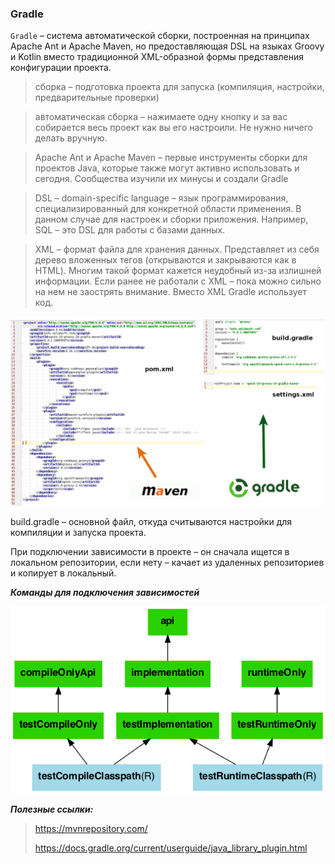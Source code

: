 ### Gradle

`Gradle` – система автоматической сборки, построенная на принципах Apache Ant и Apache Maven, но предоставляющая DSL на языках Groovy и Kotlin вместо традиционной XML-образной формы представления конфигурации проекта.

>сборка – подготовка проекта для запуска (компиляция, настройки, предварительные проверки)

>автоматическая сборка – нажимаете одну кнопку и за вас собирается весь проект как вы его настроили. Не нужно ничего делать вручную.

>Apache Ant и Apache Maven – первые инструменты сборки для проектов Java, которые также могут активно использовать и сегодня. Сообщества изучили их минусы и создали Gradle

>DSL – domain-specific language – язык программирования, специализированный для конкретной области применения. В данном случае для настроек и сборки приложения. Например, SQL – это DSL для работы с базами данных.

>XML – формат файла для хранения данных. Представляет из себя дерево вложенных тегов (открываются и закрываются как в HTML). Многим такой формат кажется неудобный из-за излишней информации. Если ранее не работали с XML – пока можно сильно на нем не заострять внимание. Вмеcто XML Gradle использует код.

![Image alt](https://raw.githubusercontent.com/dianapovarnitsina/java-theory/master/theory/img/gradle.png)

build.gradle – основной файл, откуда считываются настройки для компиляции и запуска проекта.

При подключении зависимости в проекте – он сначала ищется в локальном репозитории, если нету – качает из удаленных репозиториев и копирует в локальный.

***Команды для подключения зависимостей***

![Image alt](https://raw.githubusercontent.com/dianapovarnitsina/java-theory/master/theory/img/gradle2.png)

***Полезные ссылки:***
>https://mvnrepository.com/
> 
> https://docs.gradle.org/current/userguide/java_library_plugin.html